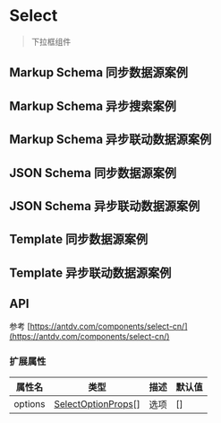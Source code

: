 # Select

> 下拉框组件

## Markup Schema 同步数据源案例

<dumi-previewer demoPath="guide/select/markup-schema-sync" />

## Markup Schema 异步搜索案例

<dumi-previewer demoPath="guide/select/markup-schema-async-search" />

## Markup Schema 异步联动数据源案例

<dumi-previewer demoPath="guide/select/markup-schema-async" />

## JSON Schema 同步数据源案例

<dumi-previewer demoPath="guide/select/json-schema-sync" />

## JSON Schema 异步联动数据源案例

<dumi-previewer demoPath="guide/select/json-schema-async" />

## Template 同步数据源案例

<dumi-previewer demoPath="guide/select/template-sync" />

## Template 异步联动数据源案例

<dumi-previewer demoPath="guide/select/template-async" />

## API

参考 [https://antdv.com/components/select-cn/](https://antdv.com/components/select-cn/)

### 扩展属性

| 属性名  | 类型                                                                        | 描述 | 默认值 |
| ------- | --------------------------------------------------------------------------- | ---- | ------ |
| options | [SelectOptionProps](https://antdv.com/components/select-cn/#Option-props)[] | 选项 | []     |
